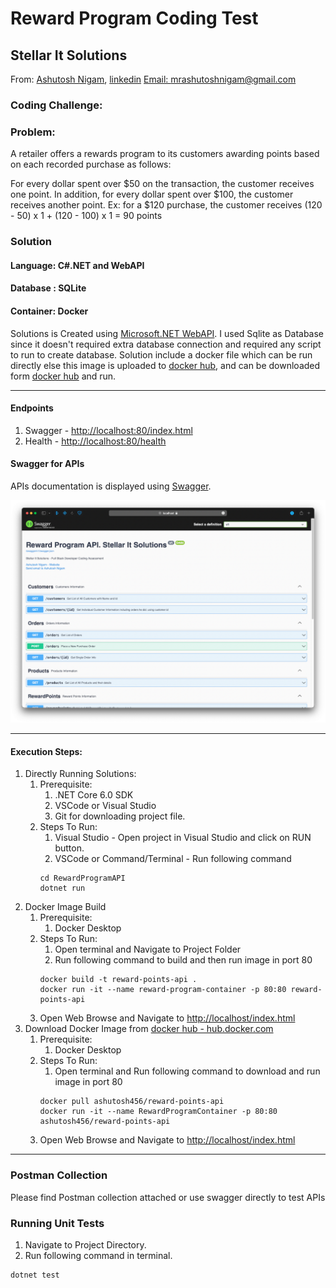 # Reward Program Coding Test
## Stellar It Solutions
From: [Ashutosh Nigam](https://www.ashutoshnigam.in), [linkedin](https://www.linkedin.com/in/mrashutoshnigam/)
[Email: mrashutoshnigam@gmail.com](emailto:mrashutoshnigam@gmail.com)
### Coding Challenge:
### Problem:
A retailer offers a rewards program to its customers awarding points based on each recorded purchase as follows:

For every dollar spent over $50 on the transaction, the customer receives one point.
In addition, for every dollar spent over $100, the customer receives another point.
Ex: for a $120 purchase, the customer receives
(120 - 50) x 1 + (120 - 100) x 1 = 90 points

### Solution
#### Language: C#.NET and WebAPI
#### Database : SQLite
#### Container: Docker
Solutions is Created using [Microsoft.NET WebAPI](https://dotnet.microsoft.com/en-us/apps/aspnet/apis). I used Sqlite as Database since it doesn't required extra database connection and required any script to run to create database.
Solution include a docker file which can be run directly else this image is uploaded to [docker hub](hub.docker.com), and can be downloaded form [docker hub](hub.docker.com) and run.

---
#### Endpoints
1. Swagger - [http://localhost:80/index.html](http://localhost/index.html)
2. Health - [http://localhost:80/health](http://localhost/health)
#### Swagger for APIs
APIs documentation is displayed using [Swagger](https://swagger.io).

![Swagger](./AdditionalContent/swagger.png "API Swagger")

---

#### Execution Steps:
1. Directly Running Solutions: 
   1. Prerequisite: 
      1. .NET Core 6.0 SDK
      2. VSCode or Visual Studio
      3. Git for downloading project file.
   2. Steps To Run:
      1. Visual Studio - Open project in Visual Studio and click on RUN button. 
      2. VSCode or Command/Terminal - Run following command
      ```shell
      cd RewardProgramAPI
      dotnet run
      ```
2. Docker Image Build
   1. Prerequisite: 
      1. Docker Desktop
   2. Steps To Run:
      1. Open terminal and Navigate to Project Folder
      2. Run following command to build and then run image in port 80
      ```shell
      docker build -t reward-points-api .
      docker run -it --name reward-program-container -p 80:80 reward-points-api 
      ```
   3. Open Web Browse and Navigate to [http://localhost/index.html](http://localhost/index.html)
3. Download Docker Image from [docker hub - hub.docker.com](hub.docker.com) 
    1. Prerequisite:
        1. Docker Desktop
    2. Steps To Run:
        1. Open terminal and Run following command to download and run image in port 80
       ```shell
       docker pull ashutosh456/reward-points-api
       docker run -it --name RewardProgramContainer -p 80:80 ashutosh456/reward-points-api
       ```
    3. Open Web Browse and Navigate to [http://localhost/index.html](http://localhost/index.html)

---
### Postman Collection
Please find Postman collection attached or use swagger directly to test APIs

### Running Unit Tests

1. Navigate to Project Directory.
2. Run following command in terminal.
```shell
dotnet test 
```
